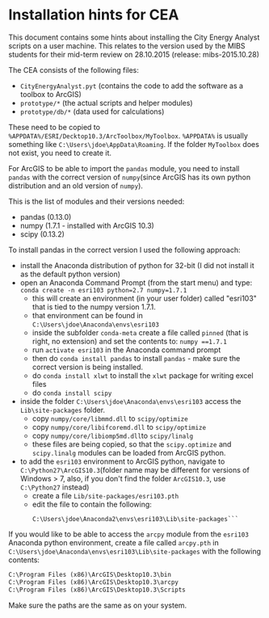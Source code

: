 # Installation hints for CEA


This document contains some hints about installing the City Energy Analyst scripts on a user machine. This relates to the version used by the MIBS students for their mid-term review on 28.10.2015 (release: mibs-2015.10.28)

The CEA consists of the following files:

- `CityEnergyAnalyst.pyt` (contains the code to add the software as a toolbox to ArcGIS)
- `prototype/*` (the actual scripts and helper modules)
- `prototype/db/*` (data used for calculations)

These need to be copied to `%APPDATA%/ESRI/Decktop10.3/ArcToolbox/MyToolbox`. `%APPDATA%` is usually something like `C:\Users\jdoe\AppData\Roaming`. If the folder `MyToolbox` does not exist, you need to create it.

For ArcGIS to be able to import the `pandas` module, you need to install `pandas` with the correct version of `numpy`(since ArcGIS has its own python distribution and an old version of `numpy`).

This is the list of modules and their versions needed:

- pandas (0.13.0)
- numpy (1.7.1 - installed with ArcGIS 10.3)
- scipy (0.13.2)

To install pandas in the correct version I used the following approach:

- install the Anaconda distribution of python for 32-bit (I did not install it as the default python version)
- open an Anaconda Command Prompt (from the start menu) and type: `conda create -n esri103 python=2.7 numpy=1.7.1`
	- this will create an environment (in your user folder) called "esri103" that is tied to the numpy version 1.7.1.
	- that environment can be found in `C:\Users\jdoe\Anaconda\envs\esri103`
	- inside the subfolder `conda-meta` create a file called `pinned` (that is right, no extension) and set the contents to: 
	```numpy ==1.7.1```
   - run `activate esri103` in the Anaconda command prompt
   - then do `conda install pandas` to install `pandas` - make sure the correct version is being installed.
   - do `conda install xlwt` to install the `xlwt` package for writing excel files
   - do `conda install scipy`
- inside the folder `C:\Users\jdoe\Anaconda\envs\esri103` access the `Lib\site-packages` folder.
  - copy `numpy/core/libmmd.dll` to `scipy/optimize`
  - copy `numpy/core/libifcoremd.dll` to `scipy/optimize`  
  - copy `numpy/core/libiomp5md.dll`to `scipy/linalg`
  - these files are being copied, so that the `scipy.optimize` and `scipy.linalg` modules can be loaded from ArcGIS python.
- to add the `esri103` environment to ArcGIS python, navigate to `C:\Python27\ArcGIS10.3`(folder name may be different for versions of Windows > 7, also, if you don't find the folder `ArcGIS10.3`, use `C:\Python27` instead)
  - create a file `Lib/site-packages/esri103.pth`
  - edit the file to contain the following:
     ``` # .pth file for accessing pandas from ArcGIS 10.3
     C:\Users\jdoe\Anaconda2\envs\esri103\Lib\site-packages```

If you would like to be able to access the `arcpy` module from the `esri103` Anaconda python environment, create a file called  `arcpy.pth` in `C:\Users\jdoe\Anaconda\envs\esri103\Lib\site-packages` with the following contents:
```txt
C:\Program Files (x86)\ArcGIS\Desktop10.3\bin
C:\Program Files (x86)\ArcGIS\Desktop10.3\arcpy
C:\Program Files (x86)\ArcGIS\Desktop10.3\Scripts
```
Make sure the paths are the same as on your system.
